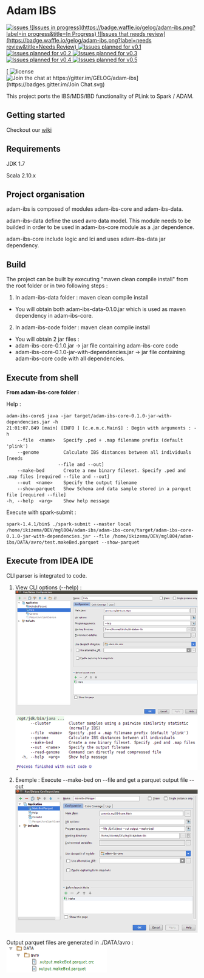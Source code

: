 # Adam IBS
[ ![issues](https://img.shields.io/github/issues/gelog/adam-ibs.svg)  ![Issues in progress](https://badge.waffle.io/gelog/adam-ibs.png?label=in progress&title=In Progress)  ![Issues that needs review](https://badge.waffle.io/gelog/adam-ibs.png?label=needs review&title=Needs Review)  ![Issues planned for v0.1](https://badge.waffle.io/gelog/adam-ibs.png?label=v0.1&title=v0.1)  ![Issues planned for v0.2](https://badge.waffle.io/gelog/adam-ibs.png?label=v0.2&title=v0.2)  ![Issues planned for v0.3](https://badge.waffle.io/gelog/adam-ibs.png?label=v0.3&title=v0.3)  ![Issues planned for v0.4](https://badge.waffle.io/gelog/adam-ibs.png?label=v0.4&title=v0.4)  ![Issues planned for v0.5](https://badge.waffle.io/gelog/adam-ibs.png?label=v0.5&title=v0.5)  ](https://waffle.io/gelog/adam-ibs)

[ ![license](https://img.shields.io/github/license/gelog/adam-ibs.svg) ![Join the chat at https://gitter.im/GELOG/adam-ibs](https://badges.gitter.im/Join Chat.svg)](https://gitter.im/GELOG/adam-ibs?utm_source=badge&utm_medium=badge&utm_campaign=pr-badge&utm_content=badge)

This project ports the IBS/MDS/IBD functionality of PLink to Spark / ADAM.

## Getting started
Checkout our [wiki](https://github.com/GELOG/adam-ibs/wiki)

## Requirements
JDK 1.7

Scala 2.10.x

## Project organisation
adam-ibs is composed of modules adam-ibs-core and adam-ibs-data.

adam-ibs-data define the used avro data model. This module needs to be builded in order to be used in adam-ibs-core module as a .jar dependence.

adam-ibs-core include logic and lci and uses adam-ibs-data jar dependency.

## Build
The project can be built by executing "maven clean compile install" from the root folder or in two following steps :

1. In adam-ibs-data folder : maven clean compile install
 * You will obtain both adam-ibs-data-0.1.0.jar which is used as maven dependency in adam-ibs-core.

2. In adam-ibs-code folder : maven clean compile install
 * You will obtain 2 jar files :  
  * adam-ibs-core-0.1.0.jar -> jar file containing adam-ibs-core code
  * adam-ibs-core-0.1.0-jar-with-dependencies.jar -> jar file containing adam-ibs-core code with all dependencies.

## Execute from shell
**From adam-ibs-core folder :**

Help :

    adam-ibs-core$ java -jar target/adam-ibs-core-0.1.0-jar-with-dependencies.jar -h
    21:01:07.849 [main] [INFO ] [c.e.m.c.Main$] : Begin with arguments : -h 
        --file  <name>   Specify .ped + .map filename prefix (default 'plink')
        --genome         Calculate IBS distances between all individuals [needs
                       --file and --out]
        --make-bed       Create a new binary fileset. Specify .ped and .map files [required --file and --out]
        --out  <name>    Specify the output filename
        --show-parquet   Show Schema and data sample stored in a parquet file [required --file]
    -h, --help  <arg>    Show help message

Execute with spark-submit :
    
    spark-1.4.1/bin$ ./spark-submit --master local /home/ikizema/DEV/mgl804/adam-ibs/adam-ibs-core/target/adam-ibs-core-0.1.0-jar-with-dependencies.jar --file /home/ikizema/DEV/mgl804/adam-ibs/DATA/avro/test.makeBed.parquet --show-parquet


## Execute from IDEA IDE
CLI parser is integrated to code.

1. View CLI options (--help) :
![image](./WIKI/img/execute/1-execute_help.png)
![image](./WIKI/img/execute/1-response_help.png)

2. Exemple : Execute --make-bed on --file and get a parquet output file --out
![image](./WIKI/img/execute/2-execute--make-bed.png)

Output parquet files are generated in ./DATA/avro :
![image](./WIKI/img/execute/2-result--make-bed.png)